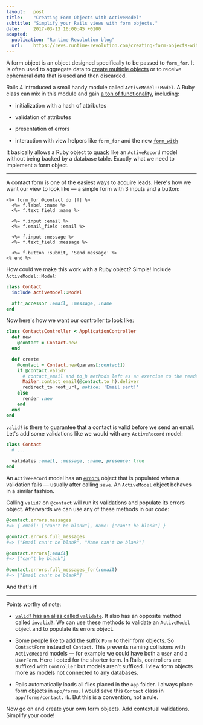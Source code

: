 ```yaml
---
layout:   post
title:    "Creating Form Objects with ActiveModel"
subtitle: "Simplify your Rails views with form objects."
date:     2017-03-13 16:00:45 +0100
adapted:
  publication: "Runtime Revolution blog"
  url:    https://revs.runtime-revolution.com/creating-form-objects-with-activemodel-346e6c2abbf3
---
```

A form object is an object designed specifically to be passed to `form_for`.
It is often used to aggregate data to [create multiple objects] or to receive ephemeral data that is used and then discarded.

Rails 4 introduced a small handy module called `ActiveModel::Model`.
A Ruby class can mix in this module and gain [a ton of functionality], including:

* initialization with a hash of attributes

* validation of attributes

* presentation of errors

* interaction with view helpers like `form_for` and the new [`form_with`]

It basically allows a Ruby object to [quack] like an `ActiveRecord` model without being backed by a database table.
Exactly what we need to implement a form object.

---

A contact form is one of the easiest ways to acquire leads.
Here's how we want our view to look like — a simple form with 3 inputs and a button:

```erb
<%= form_for @contact do |f| %>
  <%= f.label :name %>
  <%= f.text_field :name %>

  <%= f.input :email %>
  <%= f.email_field :email %>

  <%= f.input :message %>
  <%= f.text_field :message %>

  <%= f.button :submit, 'Send message' %>
<% end %>
```

How could we make this work with a Ruby object? Simple! Include `ActiveModel::Model`:

```ruby
class Contact
  include ActiveModel::Model

  attr_accessor :email, :message, :name
end
```

Now here's how we want our controller to look like:

```ruby
class ContactsController < ApplicationController
  def new
    @contact = Contact.new
  end

  def create
    @contact = Contact.new(params[:contact])
    if @contact.valid?
      # contact_email and to_h methods left as an exercise to the reader
      Mailer.contact_email(@contact.to_h).deliver
      redirect_to root_url, notice: 'Email sent!'
    else
      render :new
    end
  end
end
```

`valid?` is there to guarantee that a contact is valid before we send an email.
Let's add some validations like we would with any `ActiveRecord` model:

```ruby
class Contact
  # ...

  validates :email, :message, :name, presence: true
end
```

An `ActiveRecord` model has an [`errors`] object
that is populated when a validation fails — usually after calling `save`.
An `ActiveModel` object behaves in a similar fashion.

Calling `valid?` on `@contact` will run its validations and populate its errors object.
Afterwards we can use any of these methods in our code:

```ruby
@contact.errors.messages
#=> { email: ["can't be blank"], name: ["can't be blank"] }

@contact.errors.full_messages
#=> ["Email can't be blank", "Name can't be blank"]

@contact.errors[:email]
#=> ["can't be blank"]

@contact.errors.full_messages_for(:email)
#=> ["Email can't be blank"]
```

And that's it!

---

Points worthy of note:

* [`valid?` has an alias called `validate`].
  It also has an opposite method called `invalid?`.
  We can use these methods to validate an `ActiveModel` object and to populate its errors object.

* Some people like to add the suffix `Form` to their form objects. So `ContactForm` instead of `Contact`.
  This prevents naming collisions with `ActiveRecord` models — for example we could have both a `User` and a `UserForm`.
  Here I opted for the shorter term.
  In Rails, controllers are suffixed with `Controller` but models aren't suffixed.
  I view form objects more as models not connected to any databases.

* Rails automatically loads all files placed in the `app` folder.
  I always place form objects in `app/forms`.
  I would save this `Contact` class in `app/forms/contact.rb`.
  But this is a convention, not a rule.

Now go on and create your own form objects.
Add contextual validations.
Simplify your code!

[create multiple objects]: 2017-04-20-saving-multiple-models-with-form-objects-and-transactions.md
[a ton of functionality]: http://api.rubyonrails.org/classes/ActiveModel.html
[`form_with`]: http://weblog.rubyonrails.org/2017/2/23/Rails-5-1-beta1/#unify-form_tagform_for-with-form_with
[quack]: https://robots.thoughtbot.com/back-to-basics-polymorphism-and-ruby#duck-typing
[`errors`]: http://guides.rubyonrails.org/active_record_validations.html#working-with-validation-errors
[`valid?` has an alias called `validate`]: http://apidock.com/rails/ActiveRecord/Validations/valid%3F
